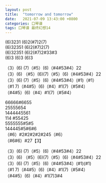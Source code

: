 ```yaml
---
layout: post
title:  "tomorrow and tomorrow"
date:   2021-07-09 13:43:00 +0800
categories: 口琴谱
tags: 口琴谱 最终幻想14
---
```

(6)3231 (6)2(#7)2(7)  
(6)32351 (6)2(#7)2(7)  
(6)32351 (6)2(#7)2#33#3  
(6)3 (6)3 (6)3  
  
（3）(6) (7)（#5）(6)（#4#53#4）22  
（3）(6) （#5）(6)(7)（#5）(6)（#4#53#4）22  
（3）(6) (7)（#5）(6)（#4#53#4）(#1)（#1）  
（#1 7)（#4#5）(6)（#4）#1(7)（#5#4）  
（#4#5）(6)（#4）#1(7)（#5#4）  
  
66666#6655  
25555654  
1444445561  
114 #55425  
5555555#5#5  
144445#5#6#6  
（#6）#2#2#2#2#245（#6）  
（#6#6）#27【3】  
  
（3）(6) (7)（#5）(6)（#4#53#4）22  
（3）(6) （#5）(6)(7)（#5）(6)（#4#53#4）22  
（3）(6) (7)（#5）(6)（#4#53#4）(#1)(#1)  
（#1 7)（#4#5）(6)（#4）#1(7)（#5#4）  
（#4#5）(6)（#4）#1(7)3#4  